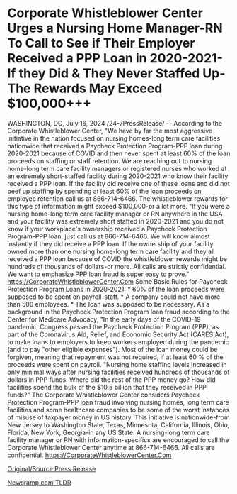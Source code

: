 # Corporate Whistleblower Center Urges a Nursing Home Manager-RN To Call to See if Their Employer Received a PPP Loan in 2020-2021-If they Did & They Never Staffed Up-The Rewards May Exceed $100,000+++

WASHINGTON, DC, July 16, 2024 /24-7PressRelease/ -- According to the Corporate Whistleblower Center, "We have by far the most aggressive initiative in the nation focused on nursing homes-long term care facilities nationwide that received a Paycheck Protection Program-PPP loan during 2020-2021 because of COVID and then never spent at least 60% of the loan proceeds on staffing or staff retention. We are reaching out to nursing home-long term care facility managers or registered nurses who worked at an extremely short-staffed facility during 2020-2021 who know their facility received a PPP loan. If the facility did receive one of these loans and did not beef up staffing by spending at least 60% of the loan proceeds on employee retention call us at 866-714-6466. The whistleblower rewards for this type of information might exceed $100,000-or a lot more.  "If you were a nursing home-long term care facility manager or RN anywhere in the USA and your facility was extremely short staffed in 2020-2021 and you do not know if your workplace's ownership received a Paycheck Protection Program-PPP loan, just call us at 866-714-6466. We will know almost instantly if they did receive a PPP loan. If the ownership of your facility owned more than one nursing home-long term care facility and they all received a PPP loan because of COVID the whistleblower rewards might be hundreds of thousands of dollars-or more. All calls are strictly confidential. We want to emphasize PPP loan fraud is super easy to prove." https://CorporateWhistleblowerCenter.Com  Some Basic Rules for Paycheck Protection Program Loans in 2020-2021:  * 60% of the loan proceeds were supposed to be spent on payroll-staff.  * A company could not have more than 500 employees.  * The loan was supposed to be necessary.  As a background in the Paycheck Protection Program loan fraud according to the Center for Medicare Advocacy, "In the early days of the COVID-19 pandemic, Congress passed the Paycheck Protection Program (PPP), as part of the Coronavirus Aid, Relief, and Economic Security Act (CARES Act), to make loans to employers to keep workers employed during the pandemic (and to pay "other eligible expenses"). Most of the loan money could be forgiven, meaning that repayment was not required, if at least 60 % of the proceeds were spent on payroll.   "Nursing home staffing levels increased in only minimal ways after nursing facilities received hundreds of thousands of dollars in PPP funds. Where did the rest of the PPP money go? How did facilities spend the bulk of the $10.5 billion that they received in PPP funds?"  The Corporate Whistleblower Center considers Paycheck Protection Program-PPP loan fraud involving nursing homes, long term care facilities and some healthcare companies to be some of the worst instances of misuse of taxpayer money in US history. This initiative is nationwide-from New Jersey to Washington State, Texas, Minnesota, California, Illinois, Ohio, Florida, New York, Georgia-in any US State. A nursing-long term care facility manager or RN with information-specifics are encouraged to call the Corporate Whistleblower Center anytime at 866-714-6466. All calls are confidential. https://CorporateWhistleblowerCenter.Com 

[Original/Source Press Release](https://www.24-7pressrelease.com/press-release/512542/corporate-whistleblower-center-urges-a-nursing-home-manager-rn-to-call-to-see-if-their-employer-received-a-ppp-loan-in-2020-2021-if-they-did-they-never-staffed-up-the-rewards-may-exceed-100000) 

[Newsramp.com TLDR](https://newsramp.com/None) 